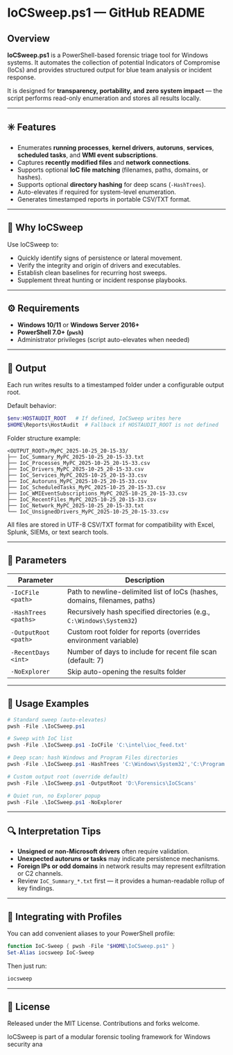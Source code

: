 # IoCSweep.ps1 — GitHub README

## Overview

**IoCSweep.ps1** is a PowerShell-based forensic triage tool for Windows systems. It automates the collection of potential Indicators of Compromise (IoCs) and provides structured output for blue team analysis or incident response.

It is designed for **transparency, portability, and zero system impact** — the script performs read-only enumeration and stores all results locally.

---

## ✳️ Features

* Enumerates **running processes**, **kernel drivers**, **autoruns**, **services**, **scheduled tasks**, and **WMI event subscriptions**.
* Captures **recently modified files** and **network connections**.
* Supports optional **IoC file matching** (filenames, paths, domains, or hashes).
* Supports optional **directory hashing** for deep scans (`-HashTrees`).
* Auto-elevates if required for system-level enumeration.
* Generates timestamped reports in portable CSV/TXT format.

---

## 🧠 Why IoCSweep

Use IoCSweep to:

* Quickly identify signs of persistence or lateral movement.
* Verify the integrity and origin of drivers and executables.
* Establish clean baselines for recurring host sweeps.
* Supplement threat hunting or incident response playbooks.

---

## ⚙️ Requirements

* **Windows 10/11** or **Windows Server 2016+**
* **PowerShell 7.0+ (`pwsh`)**
* Administrator privileges (script auto-elevates when needed)

---

## 📁 Output

Each run writes results to a timestamped folder under a configurable output root.

Default behavior:

```powershell
$env:HOSTAUDIT_ROOT   # If defined, IoCSweep writes here
$HOME\Reports\HostAudit  # Fallback if HOSTAUDIT_ROOT is not defined
```

Folder structure example:

```
<OUTPUT_ROOT>/MyPC_2025-10-25_20-15-33/
├── IoC_Summary_MyPC_2025-10-25_20-15-33.txt
├── IoC_Processes_MyPC_2025-10-25_20-15-33.csv
├── IoC_Drivers_MyPC_2025-10-25_20-15-33.csv
├── IoC_Services_MyPC_2025-10-25_20-15-33.csv
├── IoC_Autoruns_MyPC_2025-10-25_20-15-33.csv
├── IoC_ScheduledTasks_MyPC_2025-10-25_20-15-33.csv
├── IoC_WMIEventSubscriptions_MyPC_2025-10-25_20-15-33.csv
├── IoC_RecentFiles_MyPC_2025-10-25_20-15-33.csv
├── IoC_Network_MyPC_2025-10-25_20-15-33.txt
└── IoC_UnsignedDrivers_MyPC_2025-10-25_20-15-33.csv
```

All files are stored in UTF-8 CSV/TXT format for compatibility with Excel, Splunk, SIEMs, or text search tools.

---

## 🧩 Parameters

| Parameter            | Description                                                                |
| -------------------- | -------------------------------------------------------------------------- |
| `-IoCFile <path>`    | Path to newline-delimited list of IoCs (hashes, domains, filenames, paths) |
| `-HashTrees <paths>` | Recursively hash specified directories (e.g., `C:\Windows\System32`)       |
| `-OutputRoot <path>` | Custom root folder for reports (overrides environment variable)            |
| `-RecentDays <int>`  | Number of days to include for recent file scan (default: 7)                |
| `-NoExplorer`        | Skip auto-opening the results folder                                       |

---

## 🚀 Usage Examples

```powershell
# Standard sweep (auto-elevates)
pwsh -File .\IoCSweep.ps1

# Sweep with IoC list
pwsh -File .\IoCSweep.ps1 -IoCFile 'C:\intel\ioc_feed.txt'

# Deep scan: hash Windows and Program Files directories
pwsh -File .\IoCSweep.ps1 -HashTrees 'C:\Windows\System32','C:\Program Files'

# Custom output root (override default)
pwsh -File .\IoCSweep.ps1 -OutputRoot 'D:\Forensics\IoCScans'

# Quiet run, no Explorer popup
pwsh -File .\IoCSweep.ps1 -NoExplorer
```

---

## 🔍 Interpretation Tips

* **Unsigned or non-Microsoft drivers** often require validation.
* **Unexpected autoruns or tasks** may indicate persistence mechanisms.
* **Foreign IPs or odd domains** in network results may represent exfiltration or C2 channels.
* Review `IoC_Summary_*.txt` first — it provides a human-readable rollup of key findings.

---

## 🧰 Integrating with Profiles

You can add convenient aliases to your PowerShell profile:

```powershell
function IoC-Sweep { pwsh -File "$HOME\IoCSweep.ps1" }
Set-Alias iocsweep IoC-Sweep
```

Then just run:

```powershell
iocsweep
```

---

## 🧾 License

Released under the MIT License. Contributions and forks welcome.

IoCSweep is part of a modular forensic tooling framework for Windows security ana
